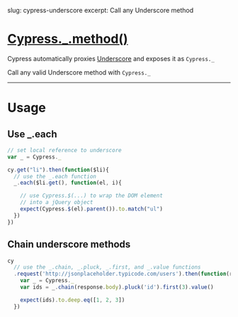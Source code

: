 slug: cypress-underscore
excerpt: Call any Underscore method

# [Cypress._.method()](#section-usage)

Cypress automatically proxies [Underscore](http://underscorejs.org/) and exposes it as `Cypress._`

Call any valid Underscore method with `Cypress._`

***

# Usage

## Use _.each

```javascript
// set local reference to underscore
var _ = Cypress._

cy.get("li").then(function($li){
  // use the _.each function
  _.each($li.get(), function(el, i){

    // use Cypress.$(...) to wrap the DOM element
    // into a jQuery object
    expect(Cypress.$(el).parent()).to.match("ul")
  })
})
```

## Chain underscore methods

```javascript
cy
  // use the _.chain, _.pluck, _.first, and _.value functions
  .request('http://jsonplaceholder.typicode.com/users').then(function(response){
    var _ = Cypress._
    var ids = _.chain(response.body).pluck('id').first(3).value()

    expect(ids).to.deep.eq([1, 2, 3])
  })
```